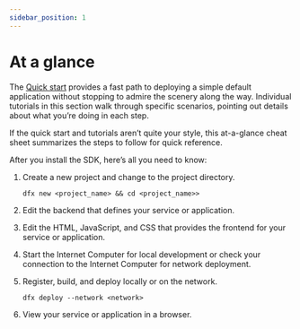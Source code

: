 ```yaml
---
sidebar_position: 1
---
```

# At a glance

The [Quick start](/tutorials/01_deploy_sample_app.md) provides a fast path to deploying a simple default application without stopping to admire the scenery along the way. Individual tutorials in this section walk through specific scenarios, pointing out details about what you’re doing in each step.

If the quick start and tutorials aren’t quite your style, this at-a-glance cheat sheet summarizes the steps to follow for quick reference.

After you install the SDK, here’s all you need to know:

1.  Create a new project and change to the project directory.

        dfx new <project_name> && cd <project_name>>

2.  Edit the backend that defines your service or application.

3.  Edit the HTML, JavaScript, and CSS that provides the frontend for your service or application.

4.  Start the Internet Computer for local development or check your connection to the Internet Computer for network deployment.

5.  Register, build, and deploy locally or on the network.

        dfx deploy --network <network>

6.  View your service or application in a browser.
